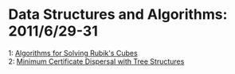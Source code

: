 # Data Structures and Algorithms: 2011/6/29-31  
1: [Algorithms for Solving Rubik's Cubes](https://doi.org/10.48550/arXiv.1106.5736)  
2: [Minimum Certificate Dispersal with Tree Structures](https://doi.org/10.48550/arXiv.1106.5845)  